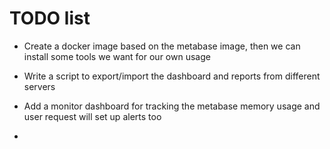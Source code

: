 # TODO list
- Create a docker image based on the metabase image, then we can install some tools we want for our own usage 
- Write a script to export/import the dashboard and reports from different servers
- Add a monitor dashboard for tracking the metabase memory usage and user request 
  will set up alerts too

- 